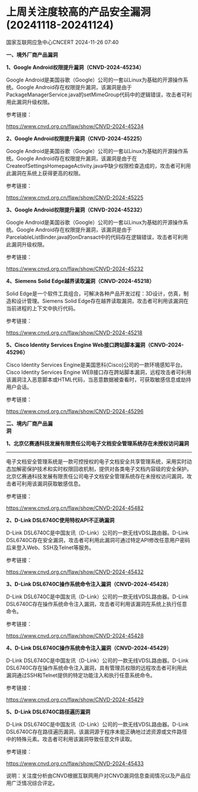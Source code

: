 #  上周关注度较高的产品安全漏洞(20241118-20241124)   
 国家互联网应急中心CNCERT   2024-11-26 07:40  
  
**一、境外厂商产品漏洞**  
  
**1、Google Android权限提升漏洞（CNVD-2024-45234）**  
  
Google Android是美国谷歌（Google）公司的一套以Linux为基础的开源操作系统。Google Android存在权限提升漏洞，该漏洞是由于PackageManagerService.java的setMimeGroup代码中的逻辑错误，攻击者可利用此漏洞升级权限。  
  
参考链接：  
  
https://www.cnvd.org.cn/flaw/show/CNVD-2024-45234  
  
**2、Google Android权限提升漏洞（CNVD-2024-45225）**  
  
Google Android是美国谷歌（Google）公司的一套以Linux为基础的开源操作系统。Google Android存在权限提升漏洞，该漏洞是由于在CreateofSettingsHomepageActivity.java中缺少权限检查造成的，攻击者可利用此漏洞在系统上获得更高的权限。  
  
参考链接：  
  
https://www.cnvd.org.cn/flaw/show/CNVD-2024-45225  
  
**3、Google Android权限提升漏洞（CNVD-2024-45232）**  
  
Google Android是美国谷歌（Google）公司的一套以Linux为基础的开源操作系统。Google Android存在权限提升漏洞，该漏洞是由于ParcelableListBinder.java的onDransact中的代码存在逻辑错误，攻击者可利用此漏洞升级权限。  
  
参考链接：  
  
https://www.cnvd.org.cn/flaw/show/CNVD-2024-45232  
  
**4、Siemens Solid Edge越界读取漏洞（CNVD-2024-45218）**  
  
Solid Edge是一个软件工具组合，可解决各种产品开发过程：3D设计，仿真，制造和设计管理。Siemens Solid Edge存在越界读取漏洞，攻击者可利用该漏洞在当前进程的上下文中执行代码。  
  
参考链接：  
  
https://www.cnvd.org.cn/flaw/show/CNVD-2024-45218  
  
**5、Cisco Identity Services Engine Web接口跨站脚本漏洞（CNVD-2024-45296）**  
  
Cisco Identity Services Engine是美国思科(Cisco)公司的一款环境感知平台。Cisco Identity Services Engine
WEB接口存在跨站脚本漏洞，远程攻击者可利用该漏洞注入恶意脚本或HTML代码，当恶意数据被查看时，可获取敏感信息或劫持用户会话。  
  
参考链接：  
  
https://www.cnvd.org.cn/flaw/show/CNVD-2024-45296  
  
  
**二、境内厂商产品漏**  
**洞**  
  
**1、北京亿赛通科技发展有限责任公司电子文档安全管理系统存在未授权访问漏洞**  
****  
  
电子文档安全管理系统是一款可控授权的电子文档安全共享管理系统，采用实时动态加解密保护技术和实时权限回收机制，提供对各类电子文档内容级的安全保护。北京亿赛通科技发展有限责任公司电子文档安全管理系统存在未授权访问漏洞，攻击者可利用该漏洞获取敏感信息。  
  
参考链接：  
  
https://www.cnvd.org.cn/flaw/show/CNVD-2024-45482  
  
**2、D-Link DSL6740C使用特权API不正确漏洞**  
  
D-Link DSL6740C是中国友讯（D-Link）公司的一款无线VDSL路由器。D-Link DSL6740C存在安全漏洞，攻击者可利用此漏洞可通过特定API修改任意用户密码后来登入Web、SSH及Telnet等服务。  
  
参考链接：  
  
https://www.cnvd.org.cn/flaw/show/CNVD-2024-45432  
  
**3、D-Link DSL6740C操作系统命令注入漏洞（CNVD-2024-45428）**  
  
D-Link DSL6740C是中国友讯（D-Link）公司的一款无线VDSL路由器。D-Link DSL6740C存在操作系统命令注入漏洞，攻击者可利用该漏洞在系统上执行任意命令。  
  
参考链接：  
  
https://www.cnvd.org.cn/flaw/show/CNVD-2024-45428  
  
**4、D-Link DSL6740C操作系统命令注入漏洞（CNVD-2024-45429）**  
  
D-Link DSL6740C是中国友讯（D-Link）公司的一款无线VDSL路由器。D-Link DSL6740C存在操作系统命令注入漏洞，具有管理员权限的远程攻击者可利用此漏洞通过SSH和Telnet提供的特定功能注入和执行任意系统命令。  
  
参考链接：  
  
https://www.cnvd.org.cn/flaw/show/CNVD-2024-45429  
  
**5、D-Link DSL6740C路径遍历漏洞**  
  
D-Link DSL6740C是中国友讯（D-Link）公司的一款无线VDSL路由器。D-Link DSL6740C存在路径遍历漏洞，该漏洞源于程序未能正确地过滤资源或文件路径中的特殊元素。攻击者可利用该漏洞导致任意文件读取。  
  
参考链接：  
  
https://www.cnvd.org.cn/flaw/show/CNVD-2024-45433  
  
  
说明：关注度分析由CNVD根据互联网用户对CNVD漏洞信息查阅情况以及产品应用广泛情况综合评定。  
  
